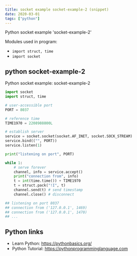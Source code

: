 ```yaml
---
title: socket example socket-example-2 (snippet)
date: 2020-03-01
tags: ["python"]
---
```

Python socket example 'socket-example-2'


Modules used in program: 
* `import struct, time`
* `import socket`

## python socket-example-2

Python socket example: socket-example-2

```python
import socket
import struct, time

# user-accessible port
PORT = 8037

# reference time
TIME1970 = 2208988800L

# establish server
service = socket.socket(socket.AF_INET, socket.SOCK_STREAM)
service.bind(("", PORT))
service.listen(1)

print("listening on port", PORT)

while 1:
    # serve forever
    channel, info = service.accept()
    print("connection from", info)
    t = int(time.time()) + TIME1970
    t = struct.pack("!I", t)
    channel.send(t) # send timestamp
    channel.close() # disconnect

## listening on port 8037
## connection from ('127.0.0.1', 1469)
## connection from ('127.0.0.1', 1470)
## ...


```

## Python links

- Learn Python: https://pythonbasics.org/
- Python Tutorial: https://pythonprogramminglanguage.com
